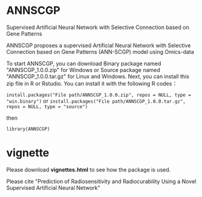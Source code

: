 # ANNSCGP
Supervised Artificial Neural Network with Selective Connection based on Gene Patterns

ANNSCGP proposes a supervised Artificial Neural Network with Selective Connection based on Gene Patterns (ANN-SCGP) model using Omics-data

To start ANNSCGP, you can download Binary package named "ANNSCGP_1.0.0.zip" for Windows or Source package named "ANNSCGP_1.0.0.tar.gz" for Linux and Windows. Next, you can install this zip file in R or Rstudio. You can install it with the following R codes：

```install.packages("File path/ANNSCGP_1.0.0.zip", repos = NULL, type = "win.binary")```
or
```install.packages("File path/ANNSCGP_1.0.0.tar.gz", repos = NULL, type = "source")```

then

```library(ANNSCGP)```

# vignette
Please download **vignettes.html** to see how the package is used.

Please cite "Prediction of Radiosensitivity and Radiocurability Using a Novel Supervised Artificial Neural Network"

